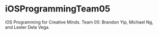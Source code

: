 # iOSProgrammingTeam05
iOS Programming for Creative Minds. Team 05: Brandon Yip, Michael Ng, and Lester Dela Vega.

